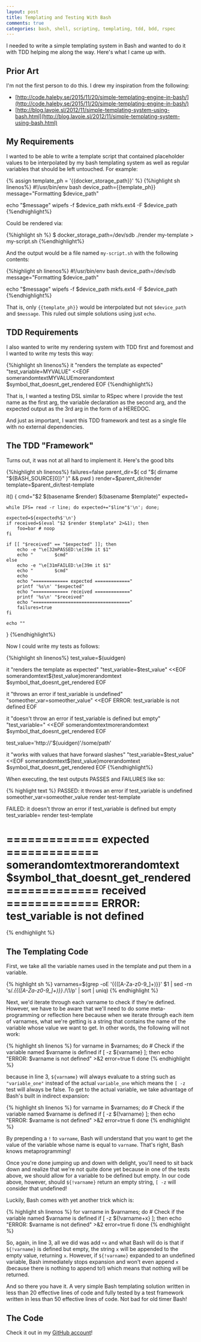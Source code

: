 ```yaml
---
layout: post
title: Templating and Testing With Bash
comments: true
categories: bash, shell, scripting, templating, tdd, bdd, rspec
---
```


I needed to write a simple templating system in Bash and wanted to do
it with TDD helping me along the way. Here's what I came up with.


## Prior Art

I'm not the first person to do this. I drew my inspiration from the following:

* [http://code.haleby.se/2015/11/20/simple-templating-engine-in-bash/](http://code.haleby.se/2015/11/20/simple-templating-engine-in-bash/)
* [http://blog.lavoie.sl/2012/11/simple-templating-system-using-bash.html](http://blog.lavoie.sl/2012/11/simple-templating-system-using-bash.html)


## My Requirements

I wanted to be able to write a template script that contained placeholder values
to be interpolated by my bash templating system as well as regular variables
that should be left untouched. For example:

{% assign template_ph = '{{docker_storage_path}}' %}
{%highlight sh linenos%}
#!/usr/bin/env bash
device_path={{template_ph}}
message="Formatting $device_path"

echo "$message"
wipefs -f $device_path
mkfs.ext4 -F $device_path
{%endhighlight%}

Could be rendered via:

{%highlight sh %}
$ docker_storage_path=/dev/sdb ./render my-template > my-script.sh
{%endhighlight%}

And the output would be a file named `my-script.sh` with the following contents:

{%highlight sh linenos%}
#!/usr/bin/env bash
device_path=/dev/sdb
message="Formatting $device_path"

echo "$message"
wipefs -f $device_path
mkfs.ext4 -F $device_path
{%endhighlight%}

That is, only `{{template_ph}}` would be interpolated but not `$device_path`
and `$message`. This ruled out simple solutions using just `echo`.


## TDD Requirements

I also wanted to write my rendering system with TDD first and foremost and
I wanted to write my tests this way:

{%highlight sh linenos%}
it "renders the template as expected" "test_variable=MYVALUE" <<EOF
somerandomtextMYVALUEmorerandomtext
\$symbol_that_doesnt_get_rendered
EOF
{%endhighlight%}

That is, I wanted a testing DSL similar to RSpec where I provide the test
name as the first arg, the variable declaration as the second arg, and the
expected output as the 3rd arg in the form of a HEREDOC.

And just as important, I want this TDD framework and test as a single file
with no external dependencies.


## The TDD "Framework"

Turns out, it was not at all hard to implement it. Here's the good bits

{%highlight sh linenos%}
failures=false
parent_dir=$( cd "$( dirname "${BASH_SOURCE[0]}"  )" && pwd  )
render=$parent_dir/render
template=$parent_dir/test-template

it() {
    cmd="$2 $(basename $render) $(basename $template)"
    expected=

    while IFS= read -r line; do expected+="$line"$'\n'; done;

    expected=${expected%$'\n'}
    if received=$(eval "$2 $render $template" 2>&1); then
        foo=bar # noop
    fi

    if [[ "$received" == "$expected" ]]; then
        echo -e "\e[32mPASSED:\e[39m it $1"
        echo "        $cmd"
    else
        echo -e "\e[31mFAILED:\e[39m it $1"
        echo "        $cmd"
        echo
        echo "============= expected ============="
        printf '%s\n' "$expected"
        echo "============= received ============="
        printf '%s\n' "$received"
        echo "===================================="
        failures=true
    fi

    echo ""
}
{%endhighlight%}

Now I could write my tests as follows:

{%highlight sh linenos%}
test_value=$(uuidgen)

it "renders the template as expected" "test_variable=$test_value" <<EOF
somerandomtext${test_value}morerandomtext
\$symbol_that_doesnt_get_rendered
EOF


it "throws an error if test_variable is undefined" "someother_var=someother_value" <<EOF
ERROR: test_variable is not defined
EOF


it "doesn't throw an error if test_variable is defined but empty" "test_variable=" <<EOF
somerandomtextmorerandomtext
\$symbol_that_doesnt_get_rendered
EOF


test_value='http://'$(uuidgen)'/some/path'

it "works with values that have forward slashes" "test_variable=$test_value" <<EOF
somerandomtext${test_value}morerandomtext
\$symbol_that_doesnt_get_rendered
EOF
{%endhighlight%}


When executing, the test outputs PASSES and FAILURES like so:


{% highlight text %}
PASSED: it throws an error if test_variable is undefined
        someother_var=someother_value render test-template

FAILED: it doesn't throw an error if test_variable is defined but empty
        test_variable= render test-template

============= expected =============
somerandomtextmorerandomtext
$symbol_that_doesnt_get_rendered
============= received =============
ERROR: test_variable is not defined
====================================
{% endhighlight %}


## The Templating Code

First, we take all the variable names used in the template and put them in
a variable.

{% highlight sh %}
varnames=$(grep -oE '\{\{([A-Za-z0-9_]+)\}\}' $1 | 
           sed -rn 's/.*\{\{([A-Za-z0-9_]+)\}\}.*/\1/p' | 
           sort | 
           uniq)
{% endhighlight %}

Next, we'd iterate through each varname to check if they're defined. However,
we have to be aware that we'll need to do some meta-programming or reflection
here because when we iterate through each item of varnames, what we're getting
is a string that contains the name of the variable whose value we want to get.
In other words, the following will not work:


{% highlight sh linenos %}
for varname in $varnames; do
        # Check if the variable named $varname is defined
        if [ -z ${varname} ]; then
                echo "ERROR: $varname is not defined" >&2
                error=true
        fi
done
{% endhighlight %}

because in line 3, `${varname}` will always evaluate to a string such as `"variable_one"`
instead of the actual `variable_one` which means the `[ -z` test will always be false.
To get to the actual variable, we take advantage of Bash's built in indirect expansion:


{% highlight sh linenos %}
for varname in $varnames; do
        # Check if the variable named $varname is defined
        if [ -z ${!varname} ]; then
                echo "ERROR: $varname is not defined" >&2
                error=true
        fi
done
{% endhighlight %}

By prepending a `!` to `varname`, Bash will understand that you want to get the
value of the variable whose name is equal to `varname`. That's right, Bash knows
metaprogramming!

Once you're done jumping up and down with delight, you'll need to sit back down
and realize that we're not quite done yet because in one of the tests above, we
should allow for a variable to be defined but empty. In our code above, however,
should `${!varname}` return an empty string, `[ -z` will consider that undefined!

Luckily, Bash comes with yet another trick which is:

{% highlight sh linenos %}
for varname in $varnames; do
        # Check if the variable named $varname is defined
        if [ -z ${!varname+x} ]; then
                echo "ERROR: $varname is not defined" >&2
                error=true
        fi
done
{% endhighlight %}

So, again, in line 3, all we did was add `+x` and what Bash will do is that if
`${!varname}` is defined but empty, the string `x` will be appended to the empty
value, returning `x`. However, if `${!varname}` expanded to an undefined
variable, Bash immediately stops expansion and won't even append `x` (because
there is nothing to append to!) which means that nothing will be returned.

And so there you have it. A very simple Bash templating solution written in
less than 20 effective lines of code and fully tested by a test framework written
in less than 50 effective lines of code. Not bad for old timer Bash!

## The Code

Check it out in my [GitHub account](https://github.com/relaxdiego/renderest)!
